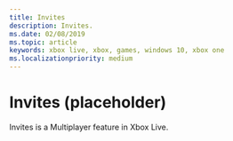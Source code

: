 ```yaml
---
title: Invites
description: Invites.
ms.date: 02/08/2019
ms.topic: article
keywords: xbox live, xbox, games, windows 10, xbox one
ms.localizationpriority: medium
---
```

# Invites (placeholder)

Invites is a Multiplayer feature in Xbox Live.
